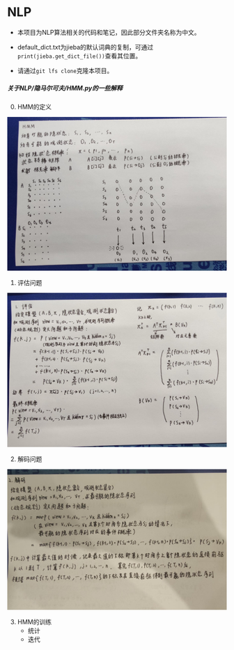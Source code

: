 # NLP
- 本项目为NLP算法相关的代码和笔记，因此部分文件夹名称为中文。


- default_dict.txt为jieba的默认词典的复制，可通过`print(jieba.get_dict_file())`查看其位置。
- 请通过`git lfs clone`克隆本项目。


##### 关于NLP/隐马尔可夫/HMM.py的一些解释

0. HMM的定义

![HMM1](./images/HMM0.jpg)

1. 评估问题

![HMM1](./images/HMM1.jpg)

2. 解码问题

![HMM1](./images/HMM2.jpg)

3. HMM的训练
   - 统计
   - 迭代
